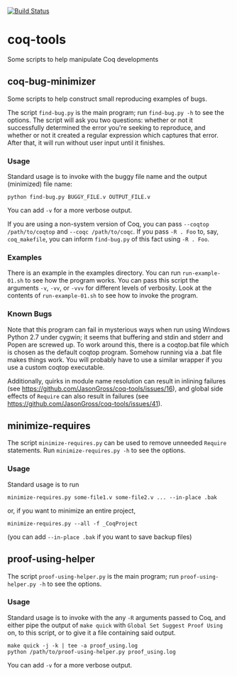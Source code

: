 [![Build Status](https://github.com/JasonGross/coq-tools/workflows/CI/badge.svg?branch=master)](https://github.com/JasonGross/coq-tools/actions?query=branch%3Amaster)

coq-tools
==============

Some scripts to help manipulate Coq developments

coq-bug-minimizer
-----------------

Some scripts to help construct small reproducing examples of bugs.

The script `find-bug.py` is the main program; run `find-bug.py -h` to
see the options.  The script will ask you two questions: whether or
not it successfully determined the error you're seeking to reproduce,
and whether or not it created a regular expression which captures that
error.  After that, it will run without user input until it finishes.

### Usage

Standard usage is to invoke with the buggy file name and the output
(minimized) file name:

```
python find-bug.py BUGGY_FILE.v OUTPUT_FILE.v
```

You can add `-v` for a more verbose output.

If you are using a non-system version of Coq, you can pass `--coqtop
/path/to/coqtop` and `--coqc /path/to/coqc`.  If you pass `-R . Foo`
to, say, `coq_makefile`, you can inform `find-bug.py` of this fact
using `-R . Foo`.

### Examples

There is an example in the examples directory.  You can run
`run-example-01.sh` to see how the program works.  You can pass this
script the arguments `-v`, `-vv`, or `-vvv` for different levels of
verbosity.  Look at the contents of `run-example-01.sh` to see how to
invoke the program.

### Known Bugs

Note that this program can fail in mysterious ways when run using
Windows Python 2.7 under cygwin; it seems that buffering and stdin and
stderr and Popen are screwed up.  To work around this, there is a
coqtop.bat file which is chosen as the default coqtop program.
Somehow running via a .bat file makes things work.  You will probably
have to use a similar wrapper if you use a custom coqtop executable.

Additionally, quirks in module name resolution can result in inlining
failures (see https://github.com/JasonGross/coq-tools/issues/16), and
global side effects of `Require` can also result in failures (see
https://github.com/JasonGross/coq-tools/issues/41).

minimize-requires
-----------------

The script `minimize-requires.py` can be used to remove unneeded `Require`
statements.  Run `minimize-requires.py -h` to see the options.

### Usage

Standard usage is to run
```
minimize-requires.py some-file1.v some-file2.v ... --in-place .bak
```
or, if you want to minimize an entire project,
```
minimize-requires.py --all -f _CoqProject
```
(you can add `--in-place .bak` if you want to save backup files)

proof-using-helper
------------------

The script `proof-using-helper.py` is the main program; run
`proof-using-helper.py -h` to see the options.

### Usage

Standard usage is to invoke with the any `-R` arguments passed to Coq,
and either pipe the output of `make quick` with `Global Set Suggest Proof Using`
on, to this script, or to give it a file containing said output.

```
make quick -j -k | tee -a proof_using.log
python /path/to/proof-using-helper.py proof_using.log
```

You can add `-v` for a more verbose output.
